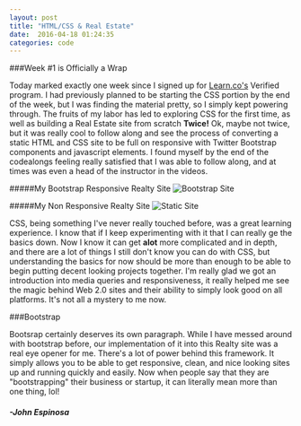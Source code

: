 ```yaml
---
layout: post
title: "HTML/CSS & Real Estate"
date:  2016-04-18 01:24:35
categories: code
---
```


###Week #1 is Officially a Wrap

Today marked exactly one week since I signed up for [Learn.co's](http://www.learn.co) Verified program. I had previously planned to be starting the CSS portion by the end of the week, but I was finding the material pretty, so I simply kept powering through. The fruits of my labor has led to exploring CSS for the first time, as well as building a Real Estate site from scratch **Twice!** Ok, maybe not twice, but it was really cool to follow along and see the process of converting a static HTML and CSS site to be full on responsive with Twitter Bootstrap components and javascript elements. I found myself by the end of the codealongs feeling really satisfied that I was able to follow along, and at times was even a head of the instructor in the videos.

#####My Bootstrap Responsive Realty Site
![Bootstrap Site](/img/BootstrapsiteSS.png)

#####My Non Responsive Realty Site
![Static Site](/img/StaticSiteSS.png)

CSS, being something I've never really touched before, was a great learning experience. I know that if I keep experimenting with it that I can really ge the basics down. Now I know it can get **alot** more complicated and in depth, and there are a lot of things I still don't know you can do with CSS, but understanding the basics for now should be more than enough to be able to begin putting decent looking projects together. I'm really glad we got an introduction into media queries and responsiveness, it really helped me see the magic behind Web 2.0 sites and their ability to simply look good on all platforms. It's not all a mystery to me now. 

###Bootstrap

Bootsrap certainly deserves its own paragraph. While I have messed around with bootstrap before, our implementation of it into this Realty site was a real eye opener for me. There's a lot of power behind this framework. It simply allows you to be able to get responsive, clean, and nice looking sites up and running quickly and easily. Now when people say that they are "bootstrapping" their business or startup, it can literally mean more than one thing, lol! 



#### _-John Espinosa_  
